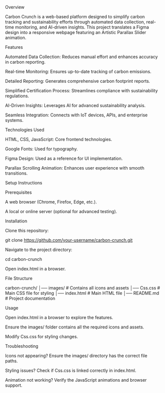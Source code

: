 Overview

Carbon Crunch is a web-based platform designed to simplify carbon tracking and sustainability efforts through automated data collection, real-time monitoring, and AI-driven insights. This project translates a Figma design into a responsive webpage featuring an Artistic Parallax Slider animation.

Features

Automated Data Collection: Reduces manual effort and enhances accuracy in carbon reporting.

Real-time Monitoring: Ensures up-to-date tracking of carbon emissions.

Detailed Reporting: Generates comprehensive carbon footprint reports.

Simplified Certification Process: Streamlines compliance with sustainability regulations.

AI-Driven Insights: Leverages AI for advanced sustainability analysis.

Seamless Integration: Connects with IoT devices, APIs, and enterprise systems.

Technologies Used

HTML, CSS, JavaScript: Core frontend technologies.

Google Fonts: Used for typography.

Figma Design: Used as a reference for UI implementation.

Parallax Scrolling Animation: Enhances user experience with smooth transitions.

Setup Instructions

Prerequisites

A web browser (Chrome, Firefox, Edge, etc.).

A local or online server (optional for advanced testing).

Installation

Clone this repository:

git clone https://github.com/your-username/carbon-crunch.git

Navigate to the project directory:

cd carbon-crunch

Open index.html in a browser.

File Structure

carbon-crunch/
│── images/            # Contains all icons and assets
│── Css.css            # Main CSS file for styling
│── index.html         # Main HTML file
│── README.md          # Project documentation

Usage

Open index.html in a browser to explore the features.

Ensure the images/ folder contains all the required icons and assets.

Modify Css.css for styling changes.

Troubleshooting

Icons not appearing? Ensure the images/ directory has the correct file paths.

Styling issues? Check if Css.css is linked correctly in index.html.

Animation not working? Verify the JavaScript animations and browser support.
